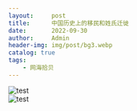 ```yaml
---
layout:     post
title:      中国历史上的移民和姓氏迁徙
date:       2022-09-30
author:     Admin
header-img: img/post/bg3.webp
catalog: true
tags:
    - 网海拾贝
---
```

![test](https://img.locyoo.com/1053.jpg)
<br>
![test](https://img.locyoo.com/1054.jpg)